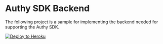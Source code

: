 # Authy SDK Backend

The following project is a sample for implementing the backend needed for supporting the Authy SDK.

[![Deploy to Heroku](https://www.herokucdn.com/deploy/button.svg)](https://heroku.com/deploy?template=https://github.com/authy/authy-sdk-backend)

